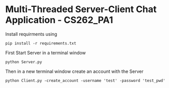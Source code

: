 # Multi-Threaded Server-Client Chat Application - CS262_PA1


Install requirments using

`pip install -r requirements.txt`

First Start Server in a terminal window

`python Server.py`

Then in a new terminal window create an account with the Server 

`python Client.py -create_account -username 'test' -password 'test_pwd'`




